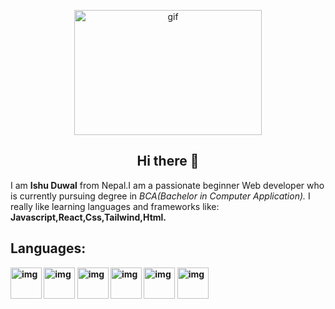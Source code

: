 <p align="center"><img alt="gif" src="https://media0.giphy.com/media/qgQUggAC3Pfv687qPC/giphy.gif" height="200" width="300"></p>
<h2 align="center">Hi there 👋</h2>
I am <b>Ishu Duwal</b> from Nepal.I am a passionate beginner Web developer who is currently pursuing degree in <i>BCA(Bachelor in Computer Application).</i> I really like learning languages and frameworks like: <b>Javascript,React,Css,Tailwind,Html.<b>
<h2 align="left">Languages:</h2>
<a href="#"><img src="https://cdn.pixabay.com/photo/2017/08/05/11/16/logo-2582748_640.png" alt="img" height="50" width="50"></a>
<a href="#"><img src="https://cdn.pixabay.com/photo/2017/08/05/11/16/logo-2582747_1280.png" alt="img" height="50" width="50"></a>
<a href="#"><img src="https://cdn.pixabay.com/photo/2015/04/23/17/41/javascript-736400_1280.png" alt="img" height="50" width="50"></a>
<a href="#"><img src="https://upload.wikimedia.org/wikipedia/commons/thumb/d/d5/Tailwind_CSS_Logo.svg/1024px-Tailwind_CSS_Logo.svg.png" alt="img" height="50" width="50"></a>
<a href="#"><img src="https://img.icons8.com/color/512/c-programming.png" alt="img" height="50" width="50"></a>
<a href="#"><img src="https://cdn.freebiesupply.com/logos/large/2x/react-1-logo-svg-vector.svg" alt="img" height="50" width="50"></a>
   
